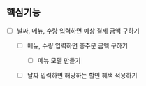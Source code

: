 ## 핵심기능
- [ ] 날짜, 메뉴, 수량 입력하면 예상 결제 금액 구하기
  - [ ] 메뉴, 수량 입력하면 총주문 금액 구하기
    - [ ] 메뉴 모델 만들기
  - [ ] 날짜 입력하면 해당하는 할인 혜택 적용하기

 